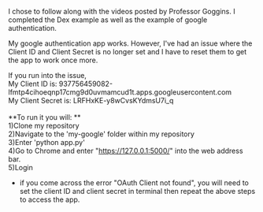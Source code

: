 I chose to follow along with the videos posted by Professor Goggins. I completed the Dex example as well as the example of google authentication. 

My google authentication app works. However, I've had an issue where the Client ID and Client Secret is no longer set and I have to reset them to get the app to work once more. 

If you run into the issue, <br /> 
My Client ID is: 937756459082-lfmtp4cihoeqnp17cmg9d0uvmamcud1t.apps.googleusercontent.com <br /> 
My Client Secret is: LRFHxKE-y8wCvsKYdmsU7i_q <br /> 
<br /> 
**To run it you will: ** <br /> 
1)Clone my repository  <br /> 
2)Navigate to the 'my-google' folder within my repository <br /> 
3)Enter 'python app.py' <br /> 
4)Go to Chrome and enter "https://127.0.0.1:5000/" into the web address bar. <br /> 
5)Login <br /> 
- if you come across the error "OAuth Client not found", you will need to set the client ID and client secret in terminal then 
repeat the above steps to access the app.  <br /> 
